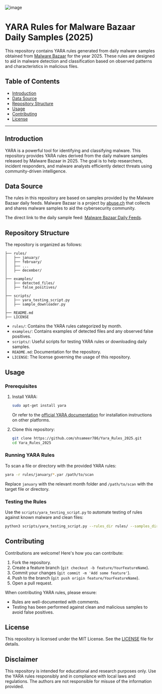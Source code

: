 ![image](https://github.com/user-attachments/assets/cca3cfe8-bf85-4b67-a0e8-d0bacbbeceb6)

# YARA Rules for Malware Bazaar Daily Samples (2025)

This repository contains YARA rules generated from daily malware samples obtained from [Malware Bazaar](https://datalake.abuse.ch/malware-bazaar/daily/) for the year 2025. These rules are designed to aid in malware detection and classification based on observed patterns and characteristics in malicious files.

## Table of Contents

- [Introduction](#introduction)
- [Data Source](#data-source)
- [Repository Structure](#repository-structure)
- [Usage](#usage)
- [Contributing](#contributing)
- [License](#license)

---

## Introduction

YARA is a powerful tool for identifying and classifying malware. This repository provides YARA rules derived from the daily malware samples released by Malware Bazaar in 2025. The goal is to help researchers, incident responders, and malware analysts efficiently detect threats using community-driven intelligence.

## Data Source

The rules in this repository are based on samples provided by the Malware Bazaar daily feeds. Malware Bazaar is a project by [abuse.ch](https://abuse.ch/) that collects and shares malware samples to aid the cybersecurity community.

The direct link to the daily sample feed: [Malware Bazaar Daily Feeds](https://datalake.abuse.ch/malware-bazaar/daily/).

## Repository Structure

The repository is organized as follows:

```
├── rules/
│   ├── january/
│   ├── february/
│   ├── ...
│   ├── december/
│
├── examples/
│   ├── detected_files/
│   ├── false_positives/
│
├── scripts/
│   ├── yara_testing_script.py
│   ├── sample_downloader.py
│
├── README.md
├── LICENSE
```

- `rules/`: Contains the YARA rules categorized by month.
- `examples/`: Contains examples of detected files and any observed false positives.
- `scripts/`: Useful scripts for testing YARA rules or downloading daily samples.
- `README.md`: Documentation for the repository.
- `LICENSE`: The license governing the usage of this repository.

## Usage

### Prerequisites

1. Install YARA:

   ```bash
   sudo apt-get install yara
   ```

   Or refer to the [official YARA documentation](https://yara.readthedocs.io/en/stable/gettingstarted.html) for installation instructions on other platforms.

2. Clone this repository:

   ```bash
   git clone https://github.com/shsameer786/Yara_Rules_2025.git
   cd Yara_Rules_2025
   ```

### Running YARA Rules

To scan a file or directory with the provided YARA rules:

```bash
yara -r rules/january/*.yar /path/to/scan
```

Replace `january` with the relevant month folder and `/path/to/scan` with the target file or directory.

### Testing the Rules

Use the `scripts/yara_testing_script.py` to automate testing of rules against known malware and clean files:

```bash
python3 scripts/yara_testing_script.py --rules_dir rules/ --samples_dir /path/to/samples
```

## Contributing

Contributions are welcome! Here's how you can contribute:

1. Fork the repository.
2. Create a feature branch (`git checkout -b feature/YourFeatureName`).
3. Commit your changes (`git commit -m 'Add some feature'`).
4. Push to the branch (`git push origin feature/YourFeatureName`).
5. Open a pull request.

When contributing YARA rules, please ensure:

- Rules are well-documented with comments.
- Testing has been performed against clean and malicious samples to avoid false positives.

## License

This repository is licensed under the MIT License. See the [LICENSE](LICENSE) file for details.

## Disclaimer

This repository is intended for educational and research purposes only. Use the YARA rules responsibly and in compliance with local laws and regulations. The authors are not responsible for misuse of the information provided.

